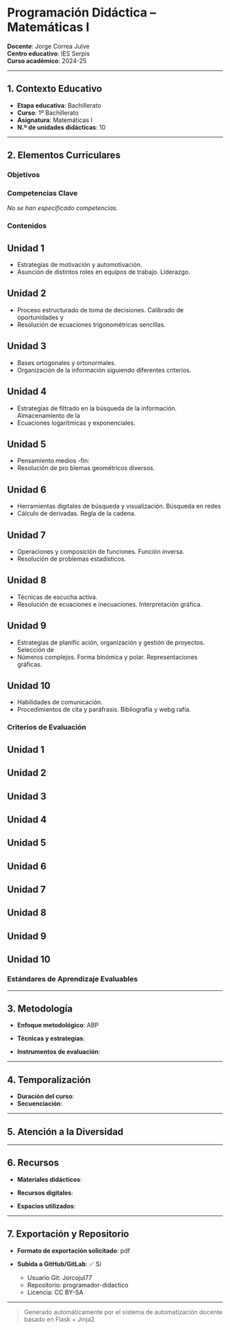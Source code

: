 # Programación Didáctica – Matemáticas I

**Docente**: Jorge Correa Julve  
**Centro educativo**: IES Serpis  
**Curso académico**: 2024-25  

---

## 1. Contexto Educativo

- **Etapa educativa**: Bachillerato
- **Curso**: 1º Bachillerato
- **Asignatura**: Matemáticas I
- **N.º de unidades didácticas**: 10

---

## 2. Elementos Curriculares

### Objetivos


### Competencias Clave

_No se han especificado competencias._


### Contenidos
## Unidad 1
- Estrategias de motivación y automotivación.
- Asunción de distintos roles en equipos de trabajo. Liderazgo.

## Unidad 2
- Proceso estructurado de toma de decisiones. Calibrado de oportunidades y
- Resolución de ecuaciones trigonométricas sencillas.

## Unidad 3
- Bases ortogonales y ortonormales.
- Organización de la información siguiendo diferentes criterios.

## Unidad 4
- Estrategias de filtrado en la búsqueda de la información. Almacenamiento de la
- Ecuaciones logarítmicas y exponenciales.

## Unidad 5
- Pensamiento medios -fin:
- Resolución de pro blemas geométricos diversos.

## Unidad 6
- Herramientas digitales de búsqueda y visualización. Búsqueda en redes
- Cálculo de derivadas. Regla de la cadena.

## Unidad 7
- Operaciones y composición de funciones. Función inversa.
- Resolución de problemas estadísticos.

## Unidad 8
- Técnicas de escucha activa.
- Resolución de ecuaciones e  inecuaciones. Interpretación gráfica.

## Unidad 9
- Estrategias de planific ación, organización y gestión de proyectos. Selección de
- Números complejos. Forma binómica y polar. Representaciones gráficas.

## Unidad 10
- Habilidades de comunicación.
- Procedimientos de cita y paráfrasis. Bibliografía y webg rafía.

### Criterios de Evaluación
## Unidad 1


## Unidad 2


## Unidad 3


## Unidad 4


## Unidad 5


## Unidad 6


## Unidad 7


## Unidad 8


## Unidad 9


## Unidad 10


### Estándares de Aprendizaje Evaluables


---

## 3. Metodología

- **Enfoque metodológico**: ABP
- **Técnicas y estrategias**:  
  
- **Instrumentos de evaluación**: 

---

## 4. Temporalización

- **Duración del curso**: 
- **Secuenciación**:  
  

---

## 5. Atención a la Diversidad



---

## 6. Recursos

- **Materiales didácticos**:  
  
- **Recursos digitales**:  
  
- **Espacios utilizados**: 

---

## 7. Exportación y Repositorio

- **Formato de exportación solicitado**: pdf
- **Subida a GitHub/GitLab**: ✅ Sí

  - Usuario Git: Jorcojul77
  - Repositorio: programador-didactico
  - Licencia: CC BY-SA


---

> Generado automáticamente por el sistema de automatización docente basado en Flask + Jinja2